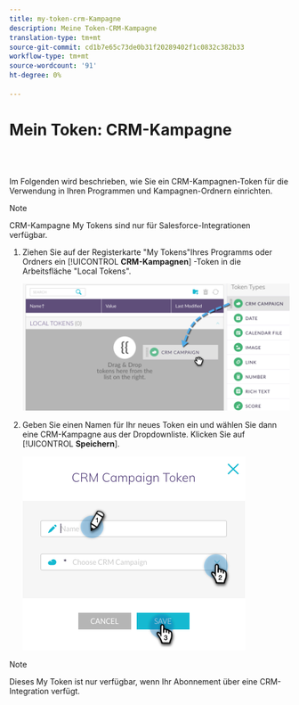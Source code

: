 ```yaml
---
title: my-token-crm-Kampagne
description: Meine Token-CRM-Kampagne
translation-type: tm+mt
source-git-commit: cd1b7e65c73de0b31f20289402f1c0832c382b33
workflow-type: tm+mt
source-wordcount: '91'
ht-degree: 0%

---
```



# Mein Token: CRM-Kampagne

<br> 

Im Folgenden wird beschrieben, wie Sie ein CRM-Kampagnen-Token für die Verwendung in Ihren Programmen und Kampagnen-Ordnern einrichten.

>[!NOTE]
>
>CRM-Kampagne My Tokens sind nur für Salesforce-Integrationen verfügbar.

1. Ziehen Sie auf der Registerkarte &quot;My Tokens&quot;Ihres Programms oder Ordners ein [!UICONTROL **CRM-Kampagnen**] -Token in die Arbeitsfläche &quot;Local Tokens&quot;.

   ![Bild eins](/help/sky/assets/my-tokens/my-token-crm-campaign/my-token-crm-campaign-1.png)

2. Geben Sie einen Namen für Ihr neues Token ein und wählen Sie dann eine CRM-Kampagne aus der Dropdownliste. Klicken Sie auf [!UICONTROL **Speichern**].

   ![Bild zwei](/help/sky/assets/my-tokens/my-token-crm-campaign/my-token-crm-campaign-2.png)

>[!NOTE]
>
>Dieses My Token ist nur verfügbar, wenn Ihr Abonnement über eine CRM-Integration verfügt.
